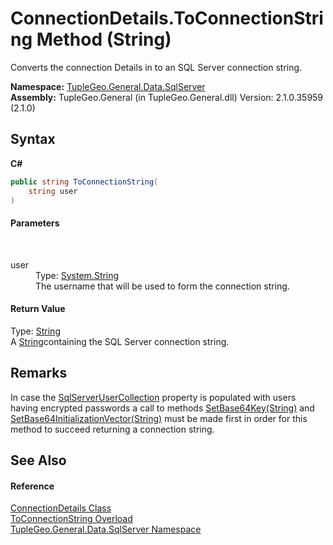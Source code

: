 # ConnectionDetails.ToConnectionString Method (String)
 

Converts the connection Details in to an SQL Server connection string.

**Namespace:**&nbsp;<a href="N_TupleGeo_General_Data_SqlServer">TupleGeo.General.Data.SqlServer</a><br />**Assembly:**&nbsp;TupleGeo.General (in TupleGeo.General.dll) Version: 2.1.0.35959 (2.1.0)

## Syntax

**C#**<br />
``` C#
public string ToConnectionString(
	string user
)
```


#### Parameters
&nbsp;<dl><dt>user</dt><dd>Type: <a href="http://msdn2.microsoft.com/en-us/library/s1wwdcbf" target="_blank">System.String</a><br />The username that will be used to form the connection string.</dd></dl>

#### Return Value
Type: <a href="http://msdn2.microsoft.com/en-us/library/s1wwdcbf" target="_blank">String</a><br />A <a href="http://msdn2.microsoft.com/en-us/library/s1wwdcbf" target="_blank">String</a>containing the SQL Server connection string.

## Remarks
In case the <a href="P_TupleGeo_General_Data_SqlServer_ConnectionDetails_SqlServerUserCollection">SqlServerUserCollection</a> property is populated with users having encrypted passwords a call to methods <a href="M_TupleGeo_General_Data_SqlServer_ConnectionDetails_SetBase64Key">SetBase64Key(String)</a> and <a href="M_TupleGeo_General_Data_SqlServer_ConnectionDetails_SetBase64InitializationVector">SetBase64InitializationVector(String)</a> must be made first in order for this method to succeed returning a connection string.

## See Also


#### Reference
<a href="T_TupleGeo_General_Data_SqlServer_ConnectionDetails">ConnectionDetails Class</a><br /><a href="Overload_TupleGeo_General_Data_SqlServer_ConnectionDetails_ToConnectionString">ToConnectionString Overload</a><br /><a href="N_TupleGeo_General_Data_SqlServer">TupleGeo.General.Data.SqlServer Namespace</a><br />